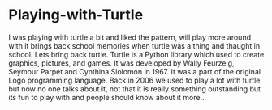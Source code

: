 # Playing-with-Turtle
I was playing with turtle a bit and liked the pattern, will play more around with it brings back school memories when turtle was a thing and thaught in school.
Lets bring back turtle.
Turtle is a Python library which used to create graphics, pictures, and games. It was developed by Wally Feurzeig, Seymour Parpet and Cynthina Slolomon in 1967. It was a part of the original Logo programming language.
Back in 2006 we used to play a lot with turtle but now no one talks about it, not that it is really something outstanding but its fun to play with and people should know about it more..
